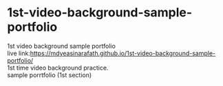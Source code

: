 # 1st-video-background-sample-portfolio
1st video background sample portfolio
<br>
live link:https://mdyeasinarafath.github.io/1st-video-background-sample-portfolio/
<br>
1st time video background practice.
<br>
sample porrtfolio (1st section)
